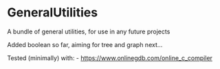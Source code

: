 # GeneralUtilities
A bundle of general utilities, for use in any future projects

Added boolean so far, aiming for tree and graph next...

Tested (minimally) with:
	- https://www.onlinegdb.com/online_c_compiler
